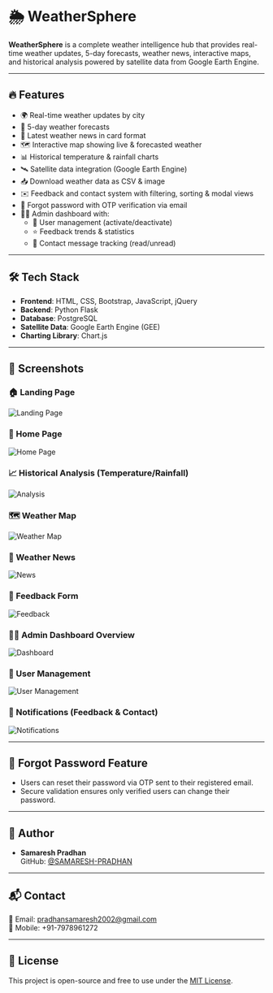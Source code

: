 # 🌦️ WeatherSphere

**WeatherSphere** is a complete weather intelligence hub that provides real-time weather updates, 5-day forecasts, weather news, interactive maps, and historical analysis powered by satellite data from Google Earth Engine.

---

## 🔥 Features

- 🌍 Real-time weather updates by city
- 📅 5-day weather forecasts
- 📰 Latest weather news in card format
- 🗺️ Interactive map showing live & forecasted weather
- 📊 Historical temperature & rainfall charts
- 🛰️ Satellite data integration (Google Earth Engine)
- 📥 Download weather data as CSV & image
- ✉️ Feedback and contact system with filtering, sorting & modal views
- 🔐 Forgot password with OTP verification via email
- 🧑‍💼 Admin dashboard with:
  - 👥 User management (activate/deactivate)
  - ⭐ Feedback trends & statistics
  - 📨 Contact message tracking (read/unread)

---

## 🛠️ Tech Stack

- **Frontend**: HTML, CSS, Bootstrap, JavaScript, jQuery
- **Backend**: Python Flask
- **Database**: PostgreSQL
- **Satellite Data**: Google Earth Engine (GEE)
- **Charting Library**: Chart.js

---

## 📸 Screenshots

### 🏠 Landing Page

![Landing Page](Screenshot/landing.png)

### 🏡 Home Page

![Home Page](Screenshot/home.png)

### 📈 Historical Analysis (Temperature/Rainfall)

![Analysis](Screenshot/Analysis.png)

### 🗺️ Weather Map

![Weather Map](Screenshot/map.png)

### 📰 Weather News

![News](Screenshot/News.png)

### 💬 Feedback Form

![Feedback](Screenshot/feedback.png)

### 🧑‍💼 Admin Dashboard Overview

![Dashboard](Screenshot/dashbord.png)

### 👥 User Management

![User Management](Screenshot/dashbord.png)

### 🔔 Notifications (Feedback & Contact)

![Notifications](Screenshot/Notification.png)

---

## 🔐 Forgot Password Feature

- Users can reset their password via OTP sent to their registered email.
- Secure validation ensures only verified users can change their password.

---

## 👤 Author

- **Samaresh Pradhan**  
  GitHub: [@SAMARESH-PRADHAN](https://github.com/SAMARESH-PRADHAN)

---

## 📬 Contact

📧 Email: pradhansamaresh2002@gmail.com  
📱 Mobile: +91-7978961272

---

## 📝 License

This project is open-source and free to use under the [MIT License](LICENSE).
